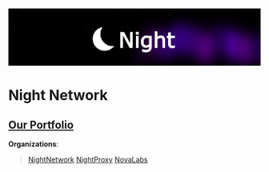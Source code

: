 <img src="https://raw.githubusercontent.com/Night-N3twork/.github/main/profile/IMG_5489.png" />

# Night Network

## [Our Portfolio](https://night-x.com)

**Organizations**:
>[NightNetwork](https://github.com/Night-N3twork)
> [NightProxy](https://github.com/NightProxy)
> [NovaLabs](https://github.com/novadevlabs)










